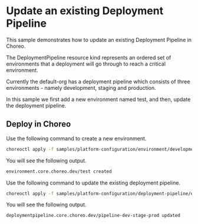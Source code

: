 # Update an existing Deployment Pipeline
This sample demonstrates how to update an existing Deployment Pipeline in Choreo. 

The DeploymentPipeline resource kind represents an ordered set of environments that a deployment will go through to reach a critical environment. 

Currently the default-org has a deployment pipeline which consists of three environments - namely development, staging and production. 

In this sample we first add a new environment named test, and then, update the deployment pipeline.

## Deploy in Choreo
Use the following command to create a new environment.

```bash
choreoctl apply -f samples/platform-configuration/environment/development-environment.yaml
```
You will see the following output.

```bash
environment.core.choreo.dev/test created
```

Use the following command to update the existing deployment pipeline.

```bash
choreoctl apply -f samples/platform-configuration/deployment-pipeline/deployment-pipeline.yaml
``` 

You will see the following output.

```bash
deploymentpipeline.core.choreo.dev/pipeline-dev-stage-prod updated
```
